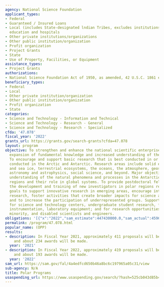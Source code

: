 ```yaml
---
agency: National Science Foundation
applicant_types:
- Federal
- Guaranteed / Insured Loans
- Local (includes State-designated lndian Tribes, excludes institutions of higher
  education and hospitals
- Other private institutions/organizations
- Other public institution/organization
- Profit organization
- Project Grants
- State
- Use of Property, Facilities, or Equipment
assistance_types:
- Project Grants
authorizations:
- National Science Foundation Act of 1950, as amended, 42 U.S.C. 1861 et seq.
beneficiary_types:
- Federal
- Local
- Other private institution/organization
- Other public institution/organization
- Profit organization
- State
categories:
- Science and Technology - Information and Technical
- Science and Technology - Research - General
- Science and Technology - Research - Specialized
cfda: '47.078'
fiscal_year: '2022'
grants_url: https://grants.gov/search-grants?cfda=47.078
layout: program
objective: To strengthen and enhance the national scientific enterprise through the
  expansion of fundamental knowledge and increased understanding of the polar regions.
  To encourage and support basic research that is best conducted in or can only be
  conducted in the Arctic and Antarctic. Research areas include solid earth, glacial
  and sea ice, terrestrial ecosystems, the oceans, the atmosphere, geospace science,
  astronomy and astrophysics, social science, and beyond. Major objectives include
  understanding of the natural phenomena and processes in the Antarctic and Arctic
  regions and their role in global systems. To provide postdoctoral fellowships for
  the development and training of new investigators in polar regions research with
  goals to support innovative research in emerging areas, encourage interdisciplinary
  research, foster activities that create broader impacts for science and society,
  and to increase the participation of underrepresented groups. Support is also provided
  for science and technology centers, undergraduate student research, facility enhancement,
  instrumentation, laboratory equipment; and for research opportunities for women,
  minority, and disabled scientists and engineers.
obligations: '[{"x":"2022","sam_estimate":447430000.0,"sam_actual":459676061.0,"usa_spending_actual":126088787.0},{"x":"2023","sam_estimate":450960000.0,"sam_actual":0.0,"usa_spending_actual":123464428.0},{"x":"2024","sam_estimate":463600000.0,"sam_actual":0.0,"usa_spending_actual":99498494.0}]'
permalink: /program/47.078.html
popular_name: (OPP)
results:
- description: In Fiscal Year 2021, approximately 411 proposals will be received,
    and about 234 awards will be made.
  year: '2021'
- description: In Fiscal Year 2022, approximately 419 proposals will be received,
    and about 193 awards will be made.
  year: '2022'
sam_url: https://sam.gov/fal/4a4edfcd650b46a8bc6c197965a05c31/view
sub-agency: N/A
title: Polar Programs
usaspending_url: https://www.usaspending.gov/search/?hash=525cb043d85b4dfa477841cde0ebd703
---
```

